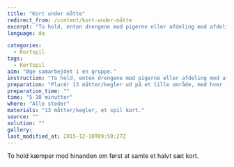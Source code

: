 ```yaml
---
title: "Kort under måtte"
redirect_from: /content/kort-under-måtte
excerpt: "To hold, enten drengene mod pigerne eller afdeling mod afdeling, skal nu kæmpe mod hinanden om først at få samlet et halvt kortspil. Det ene hold skal finde de sorte og det andet hold de røde. Begge holdene skal stå ca. 3-5 meter væk fra måtterne/keglerne, og der er kun én af gangen der må løbe hen til måtterne/keglerne. Måden man samler kortene er at man først skal finde esset før man må finde toeren osv. og man kun tage et kort af gangen og kun kigge under en måtte/kegle af gangen."
language: da

categories: 
  - Kortspil
tags: 
  - Kortspil
aim: "Øge samarbejdet i en gruppe."
instruction: "To hold, enten drengene mod pigerne eller afdeling mod afdeling, skal nu kæmpe mod hinanden om først at få samlet et halvt kortspil. Det ene hold skal finde de sorte og det andet hold de røde. Begge holdene skal stå ca. 3-5 meter væk fra måtterne/keglerne, og der er kun én af gangen der må løbe hen til måtterne/keglerne. Måden man samler kortene er at man først skal finde esset før man må finde toeren osv. og man kun tage et kort af gangen og kun kigge under en måtte/kegle af gangen."
preparation: "Placér 13 måtter/kegler ud på et lille område, med hver fire kort under, et i hver kulør."
preparation_time: ""
time: "5-10 minutter"
where: "Alle steder"
materials: "13 måtter/kegler, et spil kort."
source: ""
solution: ""
gallery:
last_modified_at: 2015-12-10T09:50:27Z
---
```

To hold kæmper mod hinanden om først at samle et halvt sæt kort.

